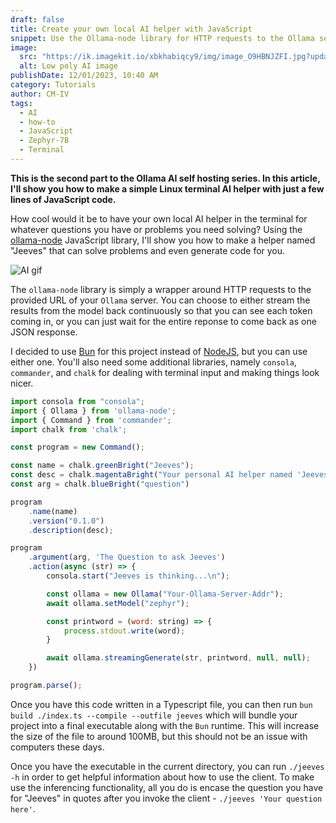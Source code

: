 ```yaml
---
draft: false
title: Create your own local AI helper with JavaScript
snippet: Use the Ollama-node library for HTTP requests to the Ollama server we setup previously
image:
  src: "https://ik.imagekit.io/xbkhabiqcy9/img/image_O9HBNJZFI.jpg?updatedAt=1701455671376"
  alt: Low poly AI image
publishDate: 12/01/2023, 10:40 AM
category: Tutorials
author: CM-IV
tags:
  - AI
  - how-to
  - JavaScript
  - Zephyr-7B
  - Terminal
---
```

__This is the second part to the Ollama AI self hosting series.  In this article, I'll show you how to make a simple Linux terminal AI helper with just a few lines of JavaScript code.__

How cool would it be to have your own local AI helper in the terminal for whatever questions you have or problems you need solving?  Using the [ollama-node](https://github.com/technovangelist/ollama-node) JavaScript library, I'll show you how to make a helper named "Jeeves" that can solve problems and even generate code for you.

<img src="/ai-demo.gif" alt="AI gif"></img>

The `ollama-node` library is simply a wrapper around HTTP requests to the provided URL of your `Ollama` server.  You can choose to either stream the results from the model back continuously so that you can see each token coming in, or you can just wait for the entire reponse to come back as one JSON response.

I decided to use [Bun](https://bun.sh/) for this project instead of [NodeJS](https://nodejs.org/en), but you can use either one.  You'll also need some additional libraries, namely `consola`, `commander`, and `chalk` for dealing with terminal input and making things look nicer.

```js
import consola from "consola";
import { Ollama } from 'ollama-node';
import { Command } from 'commander';
import chalk from 'chalk';

const program = new Command();

const name = chalk.greenBright("Jeeves");
const desc = chalk.magentaBright("Your personal AI helper named 'Jeeves' for the terminal.");
const arg = chalk.blueBright("question")

program
    .name(name)
    .version("0.1.0")
    .description(desc);

program
    .argument(arg, 'The Question to ask Jeeves')
    .action(async (str) => {
        consola.start("Jeeves is thinking...\n");

        const ollama = new Ollama("Your-Ollama-Server-Addr");
        await ollama.setModel("zephyr");

        const printword = (word: string) => {
            process.stdout.write(word);
        }

        await ollama.streamingGenerate(str, printword, null, null);
    })

program.parse();
```
Once you have this code written in a Typescript file, you can then run `bun build ./index.ts --compile --outfile jeeves` which will bundle your project into a final executable along with the `Bun` runtime.  This will increase the size of the file to around 100MB, but this should not be an issue with computers these days.

Once you have the executable in the current directory, you can run `./jeeves -h` in order to get helpful information about how to use the client.  To make use the inferencing functionality, all you do is encase the question you have for "Jeeves" in quotes after you invoke the client - `./jeeves 'Your question here'`.